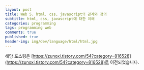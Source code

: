 ```yaml
---
layout: post
title: Web 5. html, css, javascript의 관계와 정의
subtitle: html, css, javascript에 대한 이해
categories: programming
tags: programming web
comments: true
published: true
header-img: img/dev/language/html/html.jpg
---
```


해당 포스팅은 [https://zunoxi.tistory.com/54?category=816528](https://zunoxi.tistory.com/54?category=816528)로 이전되었습니다.

<!--
## 개요
> `html, css, javascript` 에 대한 이해
  
- 목차
	- [`HTML`](#HTML)
	- [`CSS`](#CSS)
	- [`JS`](#JS)
  
## 글의 목적
---
`html, css, javascript`에 대해 배우고 실제 여러 프로젝트에 적용해보며 느꼈던 것들을 정리한다.

<br>

(문법정리나 예제소스코드정리 포스팅이 아니며 링크의 [`포스팅`](https://developer.mozilla.org/ko/docs/Learn/JavaScript/First_steps/What_is_JavaScript)이 정리에 많은 도움이 되었다.)


### HTML
---

`html`(Hypertext Markup Language)는 프로그래밍 언어가 아니라 우리가 보는 웹페이지가 어떻게 구조화 되어있는지

브라우저로 하여금 알 수 있도록 하는 마크업 언어이다. 글, 이미지 등의 정적이 리소스들을 대상으로 한다.

(HTML 요소는 대소문자를 구분하지 않는다. 대게는 가독성을 위해 소문자로 작성한다.)



### CSS
---

배경색, 폰트 등 브라우저 보여지는 부분(프론트 엔드단)의 레이아웃을 지정하여 HTML 컨텐츠를 꾸며주는 언어.

나는 백엔드 개발보다 즉각적으로 확인이 가능하고 디자인 감각을 발휘할 수 있는 프론트엔드 개발이 더 재미있다.

그런면에서 CSS는 참 재미있는 언어이다.


### JS(JavaScript)
---

동적으로 컨텐츠를 바꾸고, 멀티미디어를 다루고 움직이는 이미지 등을 가능하게 하는 언어이다.

일반적인 웹서버가 html과 css로 이루어진 페이지를 구동할 수 있다면,

JavaScript로 짜여진 로직을 수행하기 위해서는 WAS(Web Application Server)가 필요하다.

> 사실 해당 포스팅을 쓰는 이유는 이 자바스크립트에 대해 정리하기 위함이다.

- `JavaScript`의 기능

    - 변수안에 값을 저장할 수 있다. html/css와 다르게 조건문, 함수들을 사용할 수 있는 프로그래밍언어이다.

    - 그러므로 웹 페이지상의 이벤트에 응답하는 코드를 작성할 수 있다.

    - 웹의 동적 처리를 담당한다. 콘텐츠를 바꾸고 움직이는 페이지의 동적 움직임을 가능하게 한다.


다음 [`링크`](https://html-css-js.com/)를 참고하여 html/css/javascript에 대해 쉽게 이해할 수 있다.
